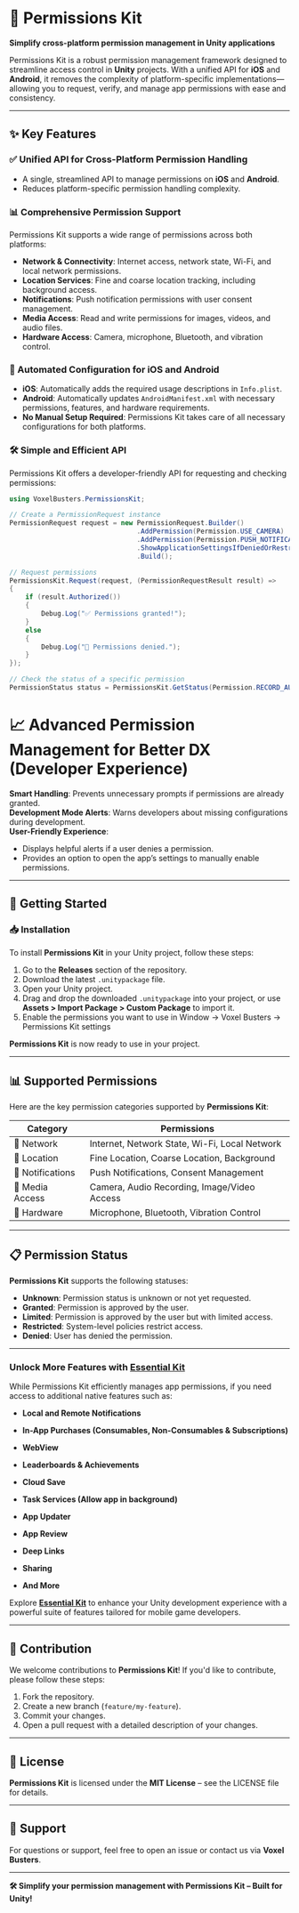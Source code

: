 # 📲 Permissions Kit  

**Simplify cross-platform permission management in Unity applications**  

Permissions Kit is a robust permission management framework designed to streamline access control in **Unity** projects. With a unified API for **iOS** and **Android**, it removes the complexity of platform-specific implementations—allowing you to request, verify, and manage app permissions with ease and consistency.  

---

## ✨ Key Features  

### ✅ Unified API for Cross-Platform Permission Handling  
- A single, streamlined API to manage permissions on **iOS** and **Android**.  
- Reduces platform-specific permission handling complexity.  

### 📊 Comprehensive Permission Support  
Permissions Kit supports a wide range of permissions across both platforms:  

- **Network & Connectivity**: Internet access, network state, Wi-Fi, and local network permissions.  
- **Location Services**: Fine and coarse location tracking, including background access.  
- **Notifications**: Push notification permissions with user consent management.  
- **Media Access**: Read and write permissions for images, videos, and audio files.  
- **Hardware Access**: Camera, microphone, Bluetooth, and vibration control.  

### 🔧 Automated Configuration for iOS and Android  
- **iOS**: Automatically adds the required usage descriptions in `Info.plist`.  
- **Android**: Automatically updates `AndroidManifest.xml` with necessary permissions, features, and hardware requirements.  
- **No Manual Setup Required**: Permissions Kit takes care of all necessary configurations for both platforms.  

### 🛠️ Simple and Efficient API  
Permissions Kit offers a developer-friendly API for requesting and checking permissions:  

```csharp
using VoxelBusters.PermissionsKit;

// Create a PermissionRequest instance
PermissionRequest request = new PermissionRequest.Builder()
                                .AddPermission(Permission.USE_CAMERA)
                                .AddPermission(Permission.PUSH_NOTIFICATIONS)
                                .ShowApplicationSettingsIfDeniedOrRestricted(true)
                                .Build();

// Request permissions
PermissionsKit.Request(request, (PermissionRequestResult result) =>
{
    if (result.Authorized())
    {
        Debug.Log("✅ Permissions granted!");
    }
    else
    {
        Debug.Log("🚫 Permissions denied.");
    }
});

// Check the status of a specific permission
PermissionStatus status = PermissionsKit.GetStatus(Permission.RECORD_AUDIO);
```
# 📈 Advanced Permission Management for Better DX (Developer Experience)

**Smart Handling**: Prevents unnecessary prompts if permissions are already granted.  
**Development Mode Alerts**: Warns developers about missing configurations during development.  
**User-Friendly Experience**:  
- Displays helpful alerts if a user denies a permission.  
- Provides an option to open the app’s settings to manually enable permissions.  

---

## 🚀 Getting Started

### 📥 Installation
To install **Permissions Kit** in your Unity project, follow these steps:

1. Go to the **Releases** section of the repository.
2. Download the latest `.unitypackage` file.
3. Open your Unity project.
4. Drag and drop the downloaded `.unitypackage` into your project, or use **Assets > Import Package > Custom Package** to import it.
5. Enable the permissions you want to use in Window -> Voxel Busters -> Permissions Kit settings

**Permissions Kit** is now ready to use in your project.

---

## 📊 Supported Permissions
Here are the key permission categories supported by **Permissions Kit**:

| Category        | Permissions                                           |
|-----------------|-------------------------------------------------------|
| 📡 Network      | Internet, Network State, Wi-Fi, Local Network         |
| 📍 Location     | Fine Location, Coarse Location, Background            |
| 🔔 Notifications| Push Notifications, Consent Management               |
| 📸 Media Access| Camera, Audio Recording, Image/Video Access           |
| 🔌 Hardware     | Microphone, Bluetooth, Vibration Control              |

---

## 📋 Permission Status
**Permissions Kit** supports the following statuses:

- **Unknown**: Permission status is unknown or not yet requested.
- **Granted**: Permission is approved by the user.
- **Limited**: Permission is approved by the user but with limited access.
- **Restricted**: System-level policies restrict access.
- **Denied**: User has denied the permission.

---
### **Unlock More Features with [Essential Kit](https://link.voxelbusters.com/essential-kit)**

While Permissions Kit efficiently manages app permissions, if you need access to additional native features such as:

-   **Local and Remote Notifications**
    
-   **In-App Purchases (Consumables, Non-Consumables & Subscriptions)**
    
-   **WebView**
    
-   **Leaderboards & Achievements**
    
-   **Cloud Save**
    
-   **Task Services (Allow app in background)**
    
-   **App Updater**
    
-   **App Review**
    
-   **Deep Links**
    
-   **Sharing**
    
-   **And More**
    

Explore [**Essential Kit**](https://link.voxelbusters.com/essential-kit) to enhance your Unity development experience with a powerful suite of features tailored for mobile game developers.

---

## 🤝 Contribution
We welcome contributions to **Permissions Kit**! If you'd like to contribute, please follow these steps:

1. Fork the repository.
2. Create a new branch (`feature/my-feature`).
3. Commit your changes.
4. Open a pull request with a detailed description of your changes.

---

## 📄 License
**Permissions Kit** is licensed under the **MIT License** – see the LICENSE file for details.

---

## 📧 Support
For questions or support, feel free to open an issue or contact us via **Voxel Busters**.

---

**🛠️ Simplify your permission management with Permissions Kit – Built for Unity!**
